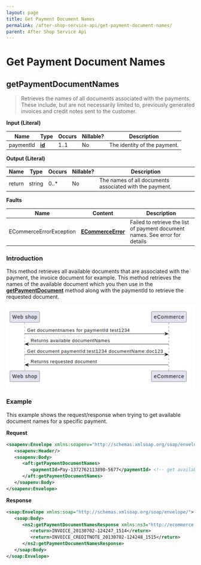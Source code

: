 ```yaml
---
layout: page
title: Get Payment Document Names
permalink: /after-shop-service-api/get-payment-document-names/
parent: After Shop Service Api
---
```



# Get Payment Document Names 

## getPaymentDocumentNames
> Retrieves the names of all documents associated with the payments.
> These include, but are not necessarily limited to, previously generated
> invoices and credit notes sent to the customer.

**Input (Literal)**

| Name      | Type                      | Occurs | Nillable? | Description                  |
|-----------|---------------------------|--------|-----------|------------------------------|
| paymentId | **[id](/development/api-types/simple-types/)** | 1..1   | No        | The identity of the payment. |

**Output (Literal)**

| Name   | Type   | Occurs | Nillable? | Description                                             |
|--------|--------|--------|-----------|---------------------------------------------------------|
| return | string | 0..\*  | No        | The names of all documents associated with the payment. |

**Faults**

| Name                    | Content                                | Description                                                                  |
|-------------------------|----------------------------------------|------------------------------------------------------------------------------|
| ECommerceErrorException | **[ECommerceError](/development/api-types/ecommerceerror/)**   | Failed to retrieve the list of payment document names. See error for details |

### Introduction
This method retrieves all available documents that are associated with
the payment, the invoice document for example. This method retrieves the
names of the available document which you then use in the
[**getPaymentDocument**](/after-shop-service-api/getpaymentdocument/) method along with the paymentId to
retrieve the requested document.

![](../../attachments/1476098/128286757.png)

### Example
This example shows the request/response when trying to get available
document names for a specific payment.

**Request**
```xml
<soapenv:Envelope xmlns:soapenv="http://schemas.xmlsoap.org/soap/envelope/" xmlns:aft="http://ecommerce.resurs.com/v4/msg/aftershopflow">
   <soapenv:Header/>
   <soapenv:Body>
      <aft:getPaymentDocumentNames>
         <paymentId>Pay-1372762113890-5677</paymentId> <!-- get available document names with paymentid in exshop -->
      </aft:getPaymentDocumentNames>
   </soapenv:Body>
</soapenv:Envelope>
```
**Response**
```xml
<soap:Envelope xmlns:soap="http://schemas.xmlsoap.org/soap/envelope/">
   <soap:Body>
      <ns2:getPaymentDocumentNamesResponse xmlns:ns3="http://ecommerce.resurs.com/v4/msg/exception" xmlns:ns2="http://ecommerce.resurs.com/v4/msg/aftershopflow">
         <return>INVOICE_20130702-124247_1514</return>
         <return>INVOICE_CREDITNOTE_20130702-124248_1515</return>
      </ns2:getPaymentDocumentNamesResponse>
   </soap:Body>
</soap:Envelope>
```
